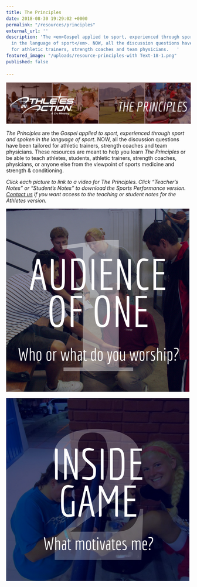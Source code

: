 ```yaml
---
title: The Principles
date: 2018-08-30 19:29:02 +0000
permalink: "/resources/principles"
external_url: ''
description: 'The <em>Gospel applied to sport, experienced through sport and spoken
  in the language of sport</em>. NOW, all the discussion questions have been tailored
  for athletic trainers, strength coaches and team physicians.   '
featured_image: "/uploads/resource-principles-with Text-18-1.png"
published: false

---
```

![](/uploads/Violet-Geometric-Cool-Desktop-Wallpaper-1-e1519843524293-1024x230.jpg)

_The Principles_ are the _Gospel applied to sport, experienced through sport and spoken in the language of sport_. NOW, all the discussion questions have been tailored for athletic trainers, strength coaches and team physicians.  These resources are meant to help you learn _The Principles_ or be able to teach athletes, students, athletic trainers, strength coaches, physicians, or anyone else from the viewpoint of sports medicine and strength & conditioning.

_Click each picture to link to a video for The Principles. Click “Teacher’s Notes” or “Student’s Notes” to download the Sports Performance version._ [_Contact us_](mailto:sportsperformance@athletesinaction.org) _if you want access to the teaching or student notes for the Athletes version._

![](/uploads/Principle-1-1.png)

![](/uploads/Principle-2.png)